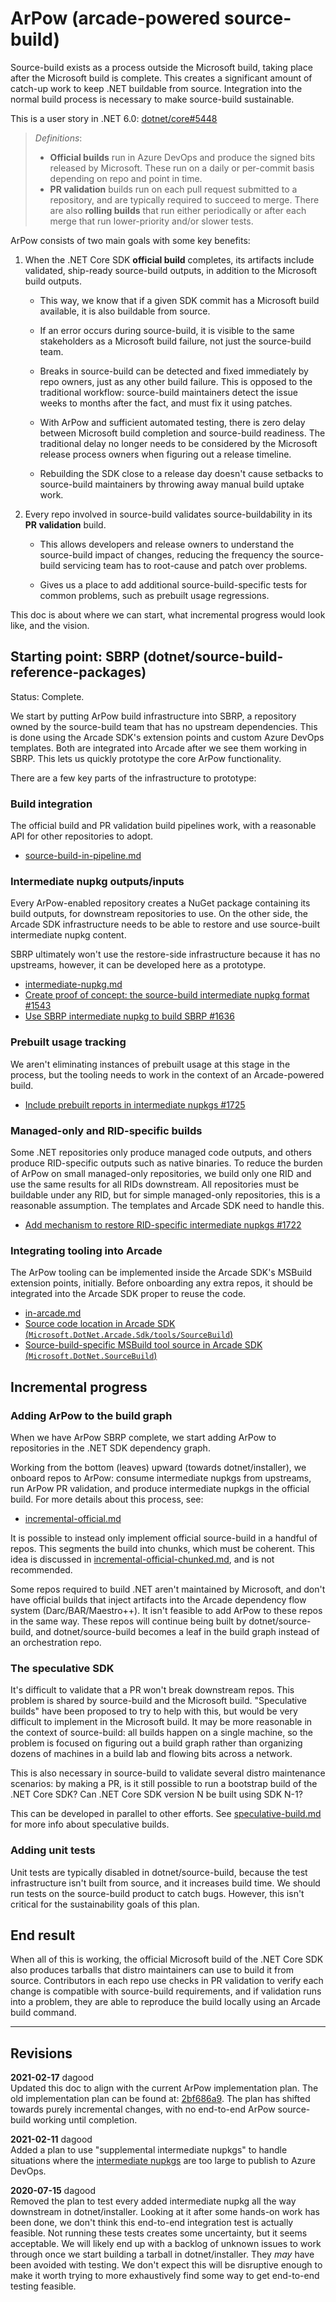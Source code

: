 # ArPow (arcade-powered source-build)

Source-build exists as a process outside the Microsoft build, taking place after
the Microsoft build is complete. This creates a significant amount of catch-up
work to keep .NET buildable from source. Integration into the normal build
process is necessary to make source-build sustainable.

This is a user story in .NET 6.0:
[dotnet/core#5448](https://github.com/dotnet/core/issues/5448)

> *Definitions*:
>
> * **Official builds** run in Azure DevOps and produce the signed bits released
>   by Microsoft. These run on a daily or per-commit basis depending on repo and
>   point in time.
> * **PR validation** builds run on each pull request submitted to a repository,
>   and are typically required to succeed to merge. There are also **rolling
>   builds** that run either periodically or after each merge that run
>   lower-priority and/or slower tests.

ArPow consists of two main goals with some key benefits:

1. When the .NET Core SDK **official build** completes, its artifacts include
   validated, ship-ready source-build outputs, in addition to the Microsoft
   build outputs.

   * This way, we know that if a given SDK commit has a Microsoft build
     available, it is also buildable from source.

   * If an error occurs during source-build, it is visible to the same
     stakeholders as a Microsoft build failure, not just the source-build team.

   * Breaks in source-build can be detected and fixed immediately by repo
     owners, just as any other build failure. This is opposed to the traditional
     workflow: source-build maintainers detect the issue weeks to months after
     the fact, and must fix it using patches.

   * With ArPow and sufficient automated testing, there is zero delay between
     Microsoft build completion and source-build readiness. The traditional
     delay no longer needs to be considered by the Microsoft release process
     owners when figuring out a release timeline.

   * Rebuilding the SDK close to a release day doesn't cause setbacks to
     source-build maintainers by throwing away manual build uptake work.

2. Every repo involved in source-build validates source-buildability in its **PR
   validation** build.

   * This allows developers and release owners to understand the source-build
     impact of changes, reducing the frequency the source-build servicing team
     has to root-cause and patch over problems.

   * Gives us a place to add additional source-build-specific tests for common
     problems, such as prebuilt usage regressions.

This doc is about where we can start, what incremental progress would look like,
and the vision.

## Starting point: SBRP (dotnet/source-build-reference-packages)

Status: Complete.

We start by putting ArPow build infrastructure into SBRP, a repository owned by
the source-build team that has no upstream dependencies. This is done using the
Arcade SDK's extension points and custom Azure DevOps templates. Both are
integrated into Arcade after we see them working in SBRP. This lets us quickly
prototype the core ArPow functionality.

There are a few key parts of the infrastructure to prototype:

### Build integration

The official build and PR validation build pipelines work, with a reasonable API
for other repositories to adopt.

* [source-build-in-pipeline.md]

### Intermediate nupkg outputs/inputs

Every ArPow-enabled repository creates a NuGet package containing its build
outputs, for downstream repositories to use. On the other side, the Arcade SDK
infrastructure needs to be able to restore and use source-built intermediate
nupkg content.

SBRP ultimately won't use the restore-side infrastructure because it has no
upstreams, however, it can be developed here as a prototype.

* [intermediate-nupkg.md]
* [Create proof of concept: the source-build intermediate nupkg format
  #1543](https://github.com/dotnet/source-build/issues/1543)
* [Use SBRP intermediate nupkg to build SBRP
  #1636](https://github.com/dotnet/source-build/issues/1636)

### Prebuilt usage tracking

We aren't eliminating instances of prebuilt usage at this stage in the process,
but the tooling needs to work in the context of an Arcade-powered build.

* [Include prebuilt reports in intermediate nupkgs
  #1725](https://github.com/dotnet/source-build/issues/1725)

### Managed-only and RID-specific builds

Some .NET repositories only produce managed code outputs, and others produce
RID-specific outputs such as native binaries. To reduce the burden of ArPow on
small managed-only repositories, we build only one RID and use the same results
for all RIDs downstream. All repositories must be buildable under any RID, but
for simple managed-only repositories, this is a reasonable assumption. The
templates and Arcade SDK need to handle this.

* [Add mechanism to restore RID-specific intermediate nupkgs
  #1722](https://github.com/dotnet/source-build/issues/1722)

### Integrating tooling into Arcade

The ArPow tooling can be implemented inside the Arcade SDK's MSBuild extension
points, initially. Before onboarding any extra repos, it should be integrated
into the Arcade SDK proper to reuse the code.

* [in-arcade.md]
* [Source code location in Arcade SDK
  (`Microsoft.DotNet.Arcade.Sdk/tools/SourceBuild`)](https://github.com/dotnet/arcade/tree/master/src/Microsoft.DotNet.Arcade.Sdk/tools/SourceBuild)
* [Source-build-specific MSBuild tool source in Arcade SDK
  (`Microsoft.DotNet.SourceBuild`)](https://github.com/dotnet/arcade/tree/master/src/Microsoft.DotNet.SourceBuild)

## Incremental progress

### Adding ArPow to the build graph

When we have ArPow SBRP complete, we start adding ArPow to repositories in the
.NET SDK dependency graph.

Working from the bottom (leaves) upward (towards dotnet/installer), we onboard
repos to ArPow: consume intermediate nupkgs from upstreams, run ArPow PR
validation, and produce intermediate nupkgs in the official build. For more
details about this process, see:

* [incremental-official.md]

It is possible to instead only implement official source-build in a handful of
repos. This segments the build into chunks, which must be coherent. This idea is
discussed in [incremental-official-chunked.md], and is not recommended.

Some repos required to build .NET aren't maintained by Microsoft, and don't have
official builds that inject artifacts into the Arcade dependency flow system
(Darc/BAR/Maestro++). It isn't feasible to add ArPow to these repos in the same
way. These repos will continue being built by dotnet/source-build, and
dotnet/source-build becomes a leaf in the build graph instead of an
orchestration repo.

### The speculative SDK

It's difficult to validate that a PR won't break downstream repos. This problem
is shared by source-build and the Microsoft build. "Speculative builds" have
been proposed to try to help with this, but would be very difficult to implement
in the Microsoft build. It may be more reasonable in the context of
source-build: all builds happen on a single machine, so the problem is focused
on figuring out a build graph rather than organizing dozens of machines in a
build lab and flowing bits across a network.

This is also necessary in source-build to validate several distro maintenance
scenarios: by making a PR, is it still possible to run a bootstrap build of the
.NET Core SDK? Can .NET Core SDK version N be built using SDK N-1?

This can be developed in parallel to other efforts. See [speculative-build.md]
for more info about speculative builds.

### Adding unit tests

Unit tests are typically disabled in dotnet/source-build, because the test
infrastructure isn't built from source, and it increases build time. We should
run tests on the source-build product to catch bugs. However, this isn't
critical for the sustainability goals of this plan.

## End result

When all of this is working, the official Microsoft build of the .NET Core SDK
also produces tarballs that distro maintainers can use to build it from source.
Contributors in each repo use checks in PR validation to verify each change is
compatible with source-build requirements, and if validation runs into a
problem, they are able to reproduce the build locally using an Arcade build
command.

[in-arcade.md]: in-arcade.md
[incremental-official-chunked.md]: incremental-official-chunked.md
[incremental-official.md]: incremental-official.md
[source-build-in-pipeline.md]: source-build-in-pipeline.md
[speculative-build.md]: speculative-build.md
[intermediate-nupkg.md]: intermediate-nupkg.md
[intermediate nupkgs]: intermediate-nupkg.md

---

## Revisions

**2021-02-17** dagood  
Updated this doc to align with the current ArPow implementation plan. The old
implementation plan can be found at:
[2bf686a9](https://github.com/dotnet/source-build/tree/2bf686a91560911477885ae139909bbf10b7ca98/Documentation/planning/arcade-powered-source-build).
The plan has shifted towards purely incremental changes, with no end-to-end
ArPow source-build working until completion.

**2021-02-11** dagood  
Added a plan to use "supplemental intermediate nupkgs" to handle situations
where the [intermediate nupkgs] are too large to publish to Azure DevOps.

**2020-07-15** dagood  
Removed the plan to test every added intermediate nupkg all the way downstream
in dotnet/installer. Looking at it after some hands-on work has been done, we
don't think this end-to-end integration test is actually feasible. Not running
these tests creates some uncertainty, but it seems acceptable. We will likely
end up with a backlog of unknown issues to work through once we start building a
tarball in dotnet/installer. They *may* have been avoided with testing. We don't
expect this will be disruptive enough to make it worth trying to more
exhaustively find some way to get end-to-end testing feasible.
